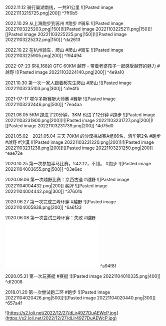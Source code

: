 2022.11.12 骑行巢湖南线，一共91公里
![[Pasted image 20221113215725.png|200]] ^7ff0b5


2022.10.29 从上海跑步到苏州 #跑步 #骑车
![[Pasted image 20221103225203.png|150]]![[Pasted image 20221103225211.png|150]]![[Pasted image 20221103225225.png|150]]![[Pasted image 20221103225232.png|150]] ^da2613

2022.10.22 在杭州骑车，爬山 #爬山 #骑车
![[Pasted image 20221103225905.png|200]] ^f94494

2022-07-23 崇礼168的 GTC 60KM 越野 - 带着老婆孩子一起感受越野的魅力 #越野 ![[Pasted image 20221103224140.png|200]]
^4e9a10

2021.10.30 第一次一家人跟着郝先生爬山 #爬山
![[Pasted image 20221103235103.png|300]] ^a1e4fb

2021-07-17 鄂尔多斯赛艇大师赛 #赛艇
![[Pasted image 20221103232446.png|500]] ^7ea4aa

2021.06.05 5KM 跑进了20分钟，3KM 也进了12分钟 #跑步
![[Pasted image 20221103231900.png|200]]![[Pasted image 20221103231727.png|200]]![[Pasted image 20221103231739.png|200]] ^4d75d0


2021.05.02 - 2021.05.04 三天 70KM 的沙漠挑战赛A组66名，清华第2名 #跑步 #越野 #沙漠
![[Pasted image 20221103231220.png|200]]![[Pasted image 20221103231238.png|200]]![[Pasted image 20221103231250.png|200]] ^eae72e




2020.10.25 第一次参加半马比赛，1:42:12，不错。 #跑步 
![[Pasted image 20221104003655.png|500]] ^03e6ec

2020.09.06 第一次越野比赛：京西古道 #越野
![[Pasted image 20221104004432.png|200]]   奖牌   ![[Pasted image 20221104004442.png|300]] ^37601b


2020.06.27 第一次完成三峰环穿 #越野 
![[Pasted image 20221104005838.png|200]] ^6a6f33

2020.06.08 第一次尝试三峰环穿：失败 #越野 
![Pasted image 20221104005817.png|200](Pasted%20image%2020221104005817.png%7C200.md) ^a94f8f

2020.05.31 第一次玩赛艇 #赛艇 
![[Pasted image 20221104010335.png|400]] ^df2008

2018.01.20 第一次尝试跑二环 #跑步 
![[Pasted image 20221104020426.png|500]]![[Pasted image 20221104020440.png|300]] ^657a4f


![https://s2.loli.net/2022/12/27/dLir49Z7DuAEWcP.jpg](https://s2.loli.net/2022/12/27/dLir49Z7DuAEWcP.jpg)